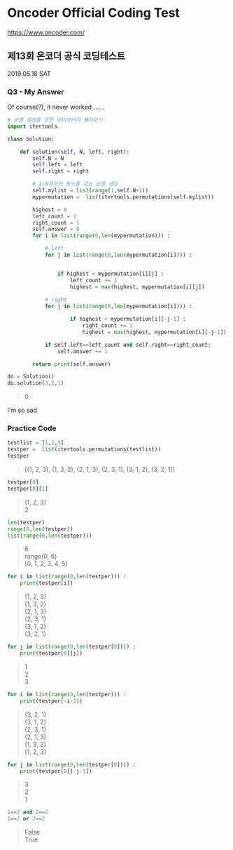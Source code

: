 # Oncoder Official Coding Test
https://www.oncoder.com/

## 제13회 온코더 공식 코딩테스트
2019.05.18 SAT

### Q3 - My Answer
Of course(?), it never worked ……

```python
# 순열 생성을 위한 라이브러리 불러오기
import itertools

class Solution:

    def solution(self, N, left, right):
        self.N = N
        self.left = left
        self.right = right

        # 1~N까지의 원소를 갖는 순열 생성
        self.mylist = list(range(1,self.N+1))
        mypermutation =  list(itertools.permutations(self.mylist))

        highest = 0
        left_count = 1
        right_count = 1
        self.answer = 0
        for i in list(range(0,len(mypermutation))) :

            # left
            for j in list(range(0,len(mypermutation[i]))) :


                if highest < mypermutation[i][j] :
                    left_count += 1
                    highest = max(highest, mypermutation[i][j])
                    
            # right
            for j in list(range(0,len(mypermutation[i]))) :

                    if highest < mypermutation[i][-j-1] :
                        right_count += 1
                        highest = max(highest, mypermutation[i][-j-1])

            if self.left==left_count and self.right==right_count:
                self.answer += 1

        return print(self.answer)
```

```python
do = Solution()
do.solution(3,2,1)
```
> 0

I'm so sad


### Practice Code

```python
testlist = [1,2,3]
testper =  list(itertools.permutations(testlist))
testper
```
> [(1, 2, 3), (1, 3, 2), (2, 1, 3), (2, 3, 1), (3, 1, 2), (3, 2, 1)]

```python
testper[0]
testper[0][1]
```
> (1, 2, 3)  
> 2

```python
len(testper)
range(0,len(testper))
list(range(0,len(testper)))
```
> 6  
> range(0, 6)  
> [0, 1, 2, 3, 4, 5]

```python
for i in list(range(0,len(testper))) :
    print(testper[i])
```
> (1, 2, 3)  
  (1, 3, 2)  
  (2, 1, 3)  
  (2, 3, 1)  
  (3, 1, 2)  
  (3, 2, 1)
  
```python
for j in list(range(0,len(testper[0]))) :
    print(testper[0][j])
```
> 1  
  2  
  3

```python
for i in list(range(0,len(testper))) :
    print(testper[-i-1])
```
> (3, 2, 1)  
  (3, 1, 2)  
  (2, 3, 1)  
  (2, 1, 3)  
  (1, 3, 2)  
  (1, 2, 3)

```python
for j in list(range(0,len(testper[0]))) :
    print(testper[0][-j-1])
```
> 3  
  2  
  1

```python    
1==2 and 2==2
1==2 or 2==2
```
> False  
> True
